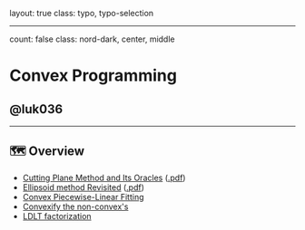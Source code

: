 layout: true
class: typo, typo-selection

---

count: false
class: nord-dark, center, middle

# Convex Programming

## @luk036

---

## 🗺️ Overview

- [Cutting Plane Method and Its Oracles](cutting_plane.html)
  ([.pdf](cutting_plane.pdf))
- [Ellipsoid method Revisited](ellipsoid.html) ([.pdf](ellipsoid.pdf))
- [Convex Piecewise-Linear Fitting](cvx_pwl_fit.html)
- [Convexify the non-convex's](convexify.html)
- [LDLT factorization](LDLT.html)
